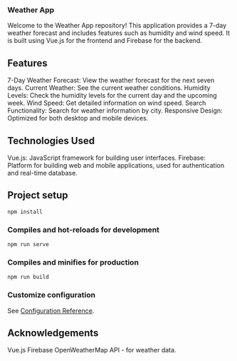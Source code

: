 ### Weather App
Welcome to the Weather App repository! This application provides a 7-day weather forecast and includes features such as humidity and wind speed. It is built using Vue.js for the frontend and Firebase for the backend.

## Features
7-Day Weather Forecast: View the weather forecast for the next seven days.
Current Weather: See the current weather conditions.
Humidity Levels: Check the humidity levels for the current day and the upcoming week.
Wind Speed: Get detailed information on wind speed.
Search Functionality: Search for weather information by city.
Responsive Design: Optimized for both desktop and mobile devices.

## Technologies Used
Vue.js: JavaScript framework for building user interfaces.
Firebase: Platform for building web and mobile applications, used for authentication and real-time database.

## Project setup
```
npm install
```

### Compiles and hot-reloads for development
```
npm run serve
```

### Compiles and minifies for production
```
npm run build
```

### Customize configuration
See [Configuration Reference](https://cli.vuejs.org/config/).

## Acknowledgements
Vue.js
Firebase
OpenWeatherMap API - for weather data.
